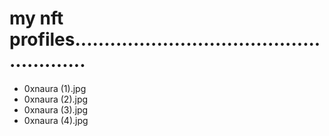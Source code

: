 # my nft profiles.......................................................
- 0xnaura (1).jpg
- 0xnaura (2).jpg
- 0xnaura (3).jpg
- 0xnaura (4).jpg
